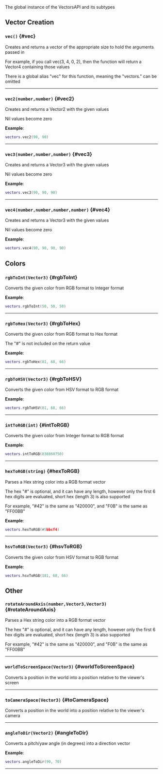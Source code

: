 The global instance of the VectorsAPI and its subtypes

## Vector Creation

### `vec()` {#vec}

Creates and returns a vector of the appropriate size to hold the arguments passed in

For example, if you call vec(3, 4, 0, 2), then the function will return a Vector4 containing those values

There is a global alias "vec" for this function, meaning the "vectors." can be omitted

---

### `vec2(number,number)` {#vec2}

Creates and returns a Vector2 with the given values

Nil values become zero

**Example**:

```lua
vectors.vec2(90, 90)
```

---

### `vec3(number,number,number)` {#vec3}

Creates and returns a Vector3 with the given values

Nil values become zero

**Example**:

```lua
vectors.vec3(90, 90, 90)
```

---

### `vec4(number,number,number,number)` {#vec4}

Creates and returns a Vector3 with the given values

Nil values become zero

**Example**:

```lua
vectors.vec4(90, 90, 90, 90)
```

## Colors

### `rgbToInt(Vector3)` {#rgbToInt}

Converts the given color from RGB format to Integer format

**Example**:

```lua
vectors.rgbToInt(50, 50, 50)
```

---

### `rgbToHex(Vector3)` {#rgbToHex}

Converts the given color from RGB format to Hex format

The "#" is not included on the return value

**Example**:

```lua
vectors.rgbToHex(81, 68, 66)
```

---

### `rgbToHSV(Vector3)` {#rgbToHSV}

Converts the given color from HSV format to RGB format

**Example**:

```lua
vectors.rgbToHSV(81, 68, 66)
```

---

### `intToRGB(int)` {#intToRGB}

Converts the given color from Integer format to RGB format

**Example**:

```lua
vectors.intToRGB(838860750)
```

---

### `hexToRGB(string)` {#hexToRGB}

Parses a Hex string color into a RGB format vector

The hex "#" is optional, and it can have any length, however only the first 6 hex digits are evaluated, short hex (length 3) is also supported

For example, "#42" is the same as "420000", and "F0B" is the same as "FF00BB"

**Example**:

```lua
vectors.hexToRGB(#5bbcf4)
```

---

### `hsvToRGB(Vector3)` {#hsvToRGB}

Converts the given color from HSV format to RGB format

**Example**:

```lua
vectors.hsvToRGB(181, 68, 66)
```

## Other

### `rotateAroundAxis(number,Vector3,Vector3)` {#rotateAroundAxis}

Parses a Hex string color into a RGB format vector

The hex "#" is optional, and it can have any length, however only the first 6 hex digits are evaluated, short hex (length 3) is also supported

For example, "#42" is the same as "420000", and "F0B" is the same as "FF00BB"

---

### `worldToScreenSpace(Vector3)` {#worldToScreenSpace}

Converts a position in the world into a position relative to the viewer's screen

---

### `toCameraSpace(Vector3)` {#toCameraSpace}

Converts a position in the world into a position relative to the viewer's camera

---

### `angleToDir(Vector2)` {#angleToDir}

Converts a pitch/yaw angle (in degrees) into a direction vector

**Example**:

```lua
vectors.angleToDir(90, 70)
```

---
